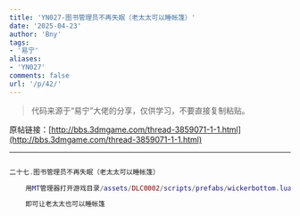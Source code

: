 ```yaml
---
title: 'YN027-图书管理员不再失眠（老太太可以睡帐篷）'
date: '2025-04-23'
author: 'Bny'
tags:
- '易宁'
aliases:
- 'YN027'
comments: false
url: '/p/42/'
---
```


> 代码来源于“易宁”大佬的分享，仅供学习，不要直接复制粘贴。

原帖链接：[http://bbs.3dmgame.com/thread-3859071-1-1.html](http://bbs.3dmgame.com/thread-3859071-1-1.html)

---

```lua  

二十七.图书管理员不再失眠（老太太可以睡帐篷）

	用MT管理器打开游戏目录/assets/DLC0002/scripts/prefabs/wickerbottom.lua文件，将inst:AddTag("insomniac")替换为--inst:AddTag("insomniac")

	即可让老太太也可以睡帐篷

```  

